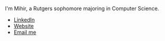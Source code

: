 I'm Mihir, a Rutgers sophomore majoring in Computer Science.
- [LinkedIn](https://www.linkedin.com/in/mihirchanduka/)
- [Website](https://mihirchanduka.me/)
- [Email me](mailto:chandukamihir@proton.me)
